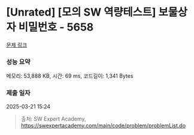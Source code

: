 # [Unrated] [모의 SW 역량테스트] 보물상자 비밀번호 - 5658 

[문제 링크](https://swexpertacademy.com/main/code/problem/problemDetail.do?contestProbId=AWXRUN9KfZ8DFAUo) 

### 성능 요약

메모리: 53,888 KB, 시간: 69 ms, 코드길이: 1,341 Bytes

### 제출 일자

2025-03-21 15:24



> 출처: SW Expert Academy, https://swexpertacademy.com/main/code/problem/problemList.do